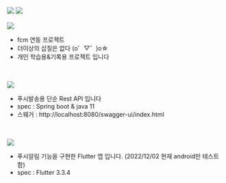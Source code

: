 <div align="left">
	<img src="https://img.shields.io/badge/SpringBoot-007396?style=flat&logo=SpringBoot&logoColor=#6DB33F" />
	<img src="https://img.shields.io/badge/Dart-E34F26?style=flat&logo=Flutter&logoColor=#02569B" /></div>
<br/>
<img src="https://capsule-render.vercel.app/api?type=soft&color=auto&height=100&section=header&text=FCM%20template&fontSize=50" />

- fcm 연동 프로젝트
- 더이상의 삽질은 없다 (o゜▽゜)o☆
- 개인 학습용&기록용 프로젝트 입니다
<br/><br/><br/>
<img src="https://capsule-render.vercel.app/api?type=soft&color=auto&height=50&section=header&text=API%20폴더&fontSize=30" />

- 푸시발송용 단순 Rest API 입니다
- spec : Spring boot & java 11
- 스웨거 : http://localhost:8080/swagger-ui/index.html
<br/><br/><br/>
<img src="https://capsule-render.vercel.app/api?type=soft&color=auto&height=50&section=header&text=APP%20폴더&fontSize=30" />

- 푸시알림 기능을 구현한 Flutter 앱 입니다. (2022/12/02 현재 android만 테스트 함)
- spec : Flutter 3.3.4
<br/><br/><br/>
